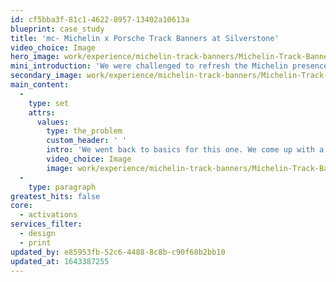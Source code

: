 ```yaml
---
id: cf5bba3f-81c1-4622-8957-13402a10613a
blueprint: case_study
title: 'mc- Michelin x Porsche Track Banners at Silverstone'
video_choice: Image
hero_image: work/experience/michelin-track-banners/Michelin-Track-Banners-51-Experience-Full-Image1360x768.5.jpg
mini_introduction: 'We were challenged to refresh the Michelin presence at the Porsche Driving Experience Centre at Silverstone. The existing signage was a little dated, and needed bringing back up to speed.'
secondary_image: work/experience/michelin-track-banners/Michelin-Track-Banners-51-Experience-Secondary-Image-896x597.jpg
main_content:
  -
    type: set
    attrs:
      values:
        type: the_problem
        custom_header: ' '
        intro: 'We went back to basics for this one. We come up with a skid pan graphic that updated the old CGI Michelin Man to his modern look and feel. Combined with the brand colour palette and some creatively placed chevrons - we had something our drivers literally couldn''t miss in their wet weather session. That graphic is was complemented with alternating track side banners that put the Michelin brand front and centre at the Porsche Driving Experience Centre at Silverstone.'
        video_choice: Image
        image: work/experience/michelin-track-banners/Michelin-Track-Banners-51-Large-927x522.jpg
  -
    type: paragraph
greatest_hits: false
core:
  - activations
services_filter:
  - design
  - print
updated_by: e85953fb-52c6-4488-8c8b-c90f68b2bb10
updated_at: 1643387255
---
```

